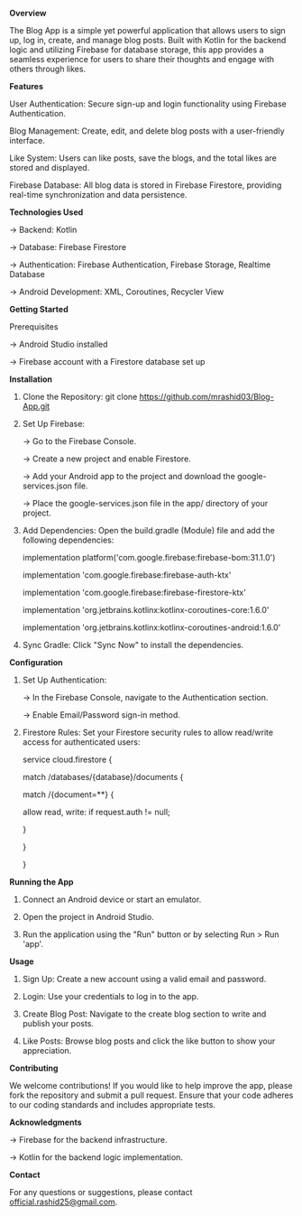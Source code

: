 <b> Overview </b>

The Blog App is a simple yet powerful application that allows users to sign up, log in, create, and manage blog posts. Built with Kotlin for the backend logic and utilizing Firebase for database storage, this app provides a seamless experience for users to share their thoughts and engage with others through likes.



<b> Features </b>

User Authentication: Secure sign-up and login functionality using Firebase Authentication. 

Blog Management: Create, edit, and delete blog posts with a user-friendly interface. 

Like System: Users can like posts, save the blogs, and the total likes are stored and displayed. 

Firebase Database: All blog data is stored in Firebase Firestore, providing real-time synchronization and data persistence. 



<b> Technologies Used </b>

-> Backend: Kotlin 

-> Database: Firebase Firestore 

-> Authentication: Firebase Authentication, Firebase Storage, Realtime Database 

-> Android Development: XML, Coroutines, Recycler View 



<b> Getting Started </b> 

Prerequisites

   -> Android Studio installed 

   -> Firebase account with a Firestore database set up



<b> Installation </b>

1. Clone the Repository: git clone https://github.com/mrashid03/Blog-App.git 

2. Set Up Firebase:
   
     -> Go to the Firebase Console.
   
     -> Create a new project and enable Firestore.

     -> Add your Android app to the project and download the google-services.json file.

     -> Place the google-services.json file in the app/ directory of your project.

3. Add Dependencies: Open the build.gradle (Module) file and add the following dependencies:

      implementation platform('com.google.firebase:firebase-bom:31.1.0') 

      implementation 'com.google.firebase:firebase-auth-ktx' 

      implementation 'com.google.firebase:firebase-firestore-ktx' 

      implementation 'org.jetbrains.kotlinx:kotlinx-coroutines-core:1.6.0' 

      implementation 'org.jetbrains.kotlinx:kotlinx-coroutines-android:1.6.0'

4. Sync Gradle: Click "Sync Now" to install the dependencies.


   
<b> Configuration </b>

1. Set Up Authentication:
   
    -> In the Firebase Console, navigate to the Authentication section.

    -> Enable Email/Password sign-in method.

2. Firestore Rules: Set your Firestore security rules to allow read/write access for authenticated users:

      service cloud.firestore {

      match /databases/{database}/documents {

      match /{document=**} {

      allow read, write: if request.auth != null;

      }

      }

      }



<b> Running the App </b>

1. Connect an Android device or start an emulator.
   
2. Open the project in Android Studio.
   
3. Run the application using the "Run" button or by selecting Run > Run 'app'.


   
<b> Usage </b>

1. Sign Up: Create a new account using a valid email and password.
   
2. Login: Use your credentials to log in to the app.
   
3. Create Blog Post: Navigate to the create blog section to write and publish your posts.
   
4. Like Posts: Browse blog posts and click the like button to show your appreciation.


   
<b> Contributing </b> 

We welcome contributions! If you would like to help improve the app, please fork the repository and submit a pull request. Ensure that your code adheres to our coding standards and includes appropriate tests.



<b> Acknowledgments </b> 

   -> Firebase for the backend infrastructure.

   -> Kotlin for the backend logic implementation.



<b> Contact </b> 

For any questions or suggestions, please contact official.rashid25@gmail.com.
